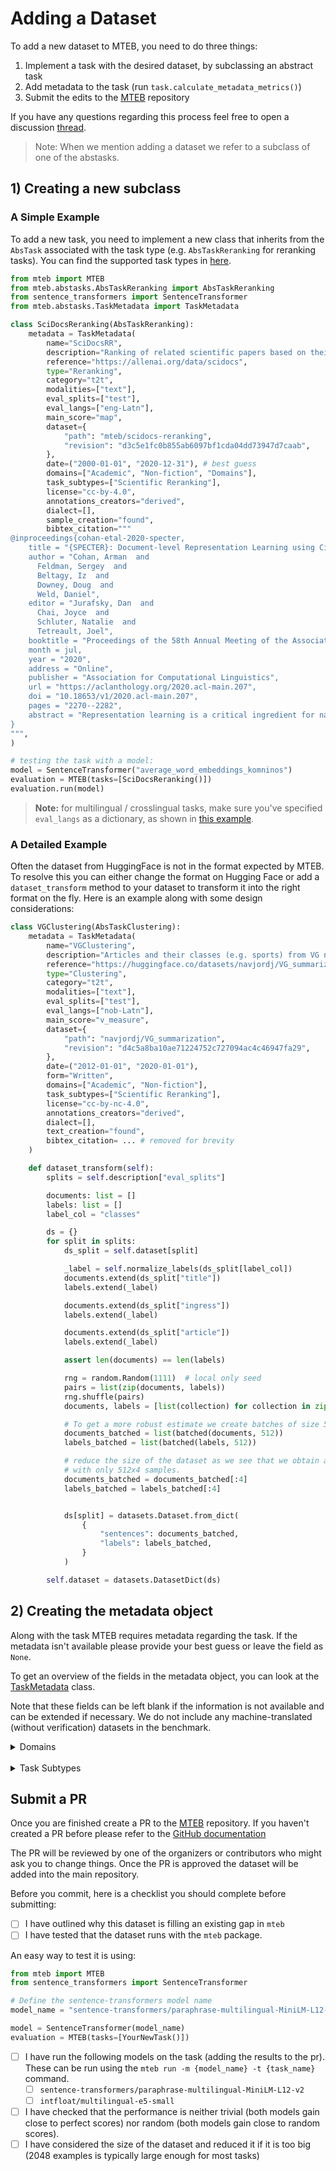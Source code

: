 
# Adding a Dataset

To add a new dataset to MTEB, you need to do three things:

1) Implement a task with the desired dataset, by subclassing an abstract task
2) Add metadata to the task (run `task.calculate_metadata_metrics()`)
3) Submit the edits to the [MTEB](https://github.com/embeddings-benchmark/mteb) repository

If you have any questions regarding this process feel free to open a discussion [thread](https://github.com/embeddings-benchmark/mteb/discussions).

> Note: When we mention adding a dataset we refer to a subclass of one of the abstasks.

## 1) Creating a new subclass

### A Simple Example

To add a new task, you need to implement a new class that inherits from the `AbsTask` associated with the task type (e.g. `AbsTaskReranking` for reranking tasks). You can find the supported task types in [here](https://github.com/embeddings-benchmark/mteb-draft/tree/main/mteb/abstasks).

```python
from mteb import MTEB
from mteb.abstasks.AbsTaskReranking import AbsTaskReranking
from sentence_transformers import SentenceTransformer
from mteb.abstasks.TaskMetadata import TaskMetadata

class SciDocsReranking(AbsTaskReranking):
    metadata = TaskMetadata(
        name="SciDocsRR",
        description="Ranking of related scientific papers based on their title.",
        reference="https://allenai.org/data/scidocs",
        type="Reranking",
        category="t2t",
        modalities=["text"],
        eval_splits=["test"],
        eval_langs=["eng-Latn"],
        main_score="map",
        dataset={
            "path": "mteb/scidocs-reranking",
            "revision": "d3c5e1fc0b855ab6097bf1cda04dd73947d7caab",
        },
        date=("2000-01-01", "2020-12-31"), # best guess
        domains=["Academic", "Non-fiction", "Domains"],
        task_subtypes=["Scientific Reranking"],
        license="cc-by-4.0",
        annotations_creators="derived",
        dialect=[],
        sample_creation="found",
        bibtex_citation="""
@inproceedings{cohan-etal-2020-specter,
    title = "{SPECTER}: Document-level Representation Learning using Citation-informed Transformers",
    author = "Cohan, Arman  and
      Feldman, Sergey  and
      Beltagy, Iz  and
      Downey, Doug  and
      Weld, Daniel",
    editor = "Jurafsky, Dan  and
      Chai, Joyce  and
      Schluter, Natalie  and
      Tetreault, Joel",
    booktitle = "Proceedings of the 58th Annual Meeting of the Association for Computational Linguistics",
    month = jul,
    year = "2020",
    address = "Online",
    publisher = "Association for Computational Linguistics",
    url = "https://aclanthology.org/2020.acl-main.207",
    doi = "10.18653/v1/2020.acl-main.207",
    pages = "2270--2282",
    abstract = "Representation learning is a critical ingredient for natural language processing systems. Recent Transformer language models like BERT learn powerful textual representations, but these models are targeted towards token- and sentence-level training objectives and do not leverage information on inter-document relatedness, which limits their document-level representation power. For applications on scientific documents, such as classification and recommendation, accurate embeddings of documents are a necessity. We propose SPECTER, a new method to generate document-level embedding of scientific papers based on pretraining a Transformer language model on a powerful signal of document-level relatedness: the citation graph. Unlike existing pretrained language models, Specter can be easily applied to downstream applications without task-specific fine-tuning. Additionally, to encourage further research on document-level models, we introduce SciDocs, a new evaluation benchmark consisting of seven document-level tasks ranging from citation prediction, to document classification and recommendation. We show that Specter outperforms a variety of competitive baselines on the benchmark.",
}
""",
)

# testing the task with a model:
model = SentenceTransformer("average_word_embeddings_komninos")
evaluation = MTEB(tasks=[SciDocsReranking()])
evaluation.run(model)
```

> **Note:** for multilingual / crosslingual tasks, make sure you've specified `eval_langs` as a dictionary, as shown in [this example](../mteb/tasks/Classification/multilingual/MTOPIntentClassification.py).



### A Detailed Example
Often the dataset from HuggingFace is not in the format expected by MTEB. To resolve this you can either change the format on Hugging Face or add a `dataset_transform` method to your dataset to transform it into the right format on the fly. Here is an example along with some design considerations:

```python
class VGClustering(AbsTaskClustering):
    metadata = TaskMetadata(
        name="VGClustering",
        description="Articles and their classes (e.g. sports) from VG news articles extracted from Norsk Aviskorpus.",
        reference="https://huggingface.co/datasets/navjordj/VG_summarization",
        type="Clustering",
        category="t2t",
        modalities=["text"],
        eval_splits=["test"],
        eval_langs=["nob-Latn"],
        main_score="v_measure",
        dataset={
            "path": "navjordj/VG_summarization",
            "revision": "d4c5a8ba10ae71224752c727094ac4c46947fa29",
        },
        date=("2012-01-01", "2020-01-01"),
        form="Written",
        domains=["Academic", "Non-fiction"],
        task_subtypes=["Scientific Reranking"],
        license="cc-by-nc-4.0",
        annotations_creators="derived",
        dialect=[],
        text_creation="found",
        bibtex_citation= ... # removed for brevity
    )

    def dataset_transform(self):
        splits = self.description["eval_splits"]

        documents: list = []
        labels: list = []
        label_col = "classes"

        ds = {}
        for split in splits:
            ds_split = self.dataset[split]

            _label = self.normalize_labels(ds_split[label_col])
            documents.extend(ds_split["title"])
            labels.extend(_label)

            documents.extend(ds_split["ingress"])
            labels.extend(_label)

            documents.extend(ds_split["article"])
            labels.extend(_label)

            assert len(documents) == len(labels)

            rng = random.Random(1111)  # local only seed
            pairs = list(zip(documents, labels))
            rng.shuffle(pairs)
            documents, labels = [list(collection) for collection in zip(*pairs)]

            # To get a more robust estimate we create batches of size 512, this decision can vary depending on dataset
            documents_batched = list(batched(documents, 512))
            labels_batched = list(batched(labels, 512))

            # reduce the size of the dataset as we see that we obtain a consistent scores (if we change the seed) even
            # with only 512x4 samples.
            documents_batched = documents_batched[:4]
            labels_batched = labels_batched[:4]


            ds[split] = datasets.Dataset.from_dict(
                {
                    "sentences": documents_batched,
                    "labels": labels_batched,
                }
            )

        self.dataset = datasets.DatasetDict(ds)
```



## 2) Creating the metadata object
Along with the task MTEB requires metadata regarding the task. If the metadata isn't available please provide your best guess or leave the field as `None`.

To get an overview of the fields in the metadata object, you can look at the [TaskMetadata](https://github.com/embeddings-benchmark/mteb/blob/main/mteb/abstasks/TaskMetadata.py) class.


Note that these fields can be left blank if the information is not available and can be extended if necessary. We do not include any machine-translated (without verification) datasets in the benchmark.

<details>
<summary>Domains</summary>
<br>

The domains follow the categories used in the [Universal Dependencies project](https://universaldependencies.org), though we updated them where deemed appropriate. These do not have to be mutually exclusive.

| **Domain**    | **Description**                                                  |
|---------------|------------------------------------------------------------------|
| Academic      | Academic writing                                                 |
| Religious     | Religious text e.g. bibles                                       |
| Blog          | [Blogpost, weblog etc.](https://en.wikipedia.org/wiki/Blog)      |
| Fiction       | Works of [fiction](https://en.wikipedia.org/wiki/Fiction)        |
| Government    | Governmental communication, websites or similar                  |
| Legal         | Legal documents, laws etc.                                       |
| Medical       | doctors notes, medical procedures or similar                     |
| News          | News articles, tabloids etc.                                     |
| Reviews       | Reviews e.g. user reviews of products                            |
| Non-fiction   | [non-fiction](https://en.wikipedia.org/wiki/Non-fiction) writing |
| Poetry        | Poems, Epics etc.                                                |
| Social        | social media content                                             |
| Spoken        | Spoken dialogues                                                 |
| Encyclopaedic | E.g. Wikipedias                                                  |
| Web           | Web content                                                      |


</details>


<br>
<details>
<summary>Task Subtypes</summary>
<br>

These domains subtypes were introduced in the [Scandinavian Embedding Benchmark](https://openreview.net/pdf/f5f1953a9c798ec61bb050e62bc7a94037fd4fab.pdf) and are intended to be extended as needed.



| Formalization           | Task                     | Description                                                                                                     |
|-------------------------|--------------------------|-----------------------------------------------------------------------------------------------------------------|
| **Retrieval**           |                          | Retrieval focuses on locating and providing relevant information or documents based on a query.                 |
|                         | Question answering       | Finding answers to queries in a dataset, focusing on exact answers or relevant passages.                        |
|                         | Article retrieval        | Identifying and retrieving full articles that are relevant to a given query.                                    |
| **Bitext Mining**       |                          | Bitext mining involves identifying parallel texts across languages or dialects for translation or analysis.     |
|                         | Dialect pairing          | Identifying pairs of text that are translations of each other across different dialects.                        |
| **Classification**      |                          | Classification is the process of categorizing text into predefined groups or classes based on their content.    |
|                         | Political                | Categorizing text according to political orientation or content.                                                |
|                         | Language Identification  | Determining the language in which a given piece of text is written.                                             |
|                         | Linguistic Acceptability | Assessing whether a sentence is grammatically correct according to linguistic norms.                            |
|                         | Sentiment/Hate Speech    | Detecting the sentiment of text or identifying hate speech within the content.                                  |
|                         | Dialog Systems           | Creating or evaluating systems capable of conversing with humans in a natural manner.                           |
| **Clustering**          |                          | Clustering involves grouping sets of texts together based on their similarity without pre-defined labels.       |
|                         | Thematic Clustering      | Grouping texts based on their thematic similarity without prior labeling.                                       |
| **Reranking**           |                          | Reranking adjusts the order of items in a list to improve relevance or accuracy according to specific criteria. |
| **Pair Classification** |                          | Pair classification assesses relationships between pairs of items, such as texts, to classify their connection. |
| **STS**                 |                          | Semantic Textual Similarity measures the degree of semantic equivalence between two pieces of text.             |


</details>



## Submit a PR

Once you are finished create a PR to the [MTEB](https://github.com/embeddings-benchmark/mteb) repository. If you haven't created a PR before please refer to the [GitHub documentation](https://docs.github.com/en/pull-requests/collaborating-with-pull-requests/)

The PR will be reviewed by one of the organizers or contributors who might ask you to change things. Once the PR is approved the dataset will be added into the main repository.


Before you commit, here is a checklist you should complete before submitting:

- [ ] I have outlined why this dataset is filling an existing gap in `mteb`
- [ ] I have tested that the dataset runs with the `mteb` package.

An easy way to test it is using:
```python
from mteb import MTEB
from sentence_transformers import SentenceTransformer

# Define the sentence-transformers model name
model_name = "sentence-transformers/paraphrase-multilingual-MiniLM-L12-v2"

model = SentenceTransformer(model_name)
evaluation = MTEB(tasks=[YourNewTask()])
```

- [ ] I have run the following models on the task (adding the results to the pr). These can be run using the `mteb run -m {model_name} -t {task_name}` command.
  - [ ] `sentence-transformers/paraphrase-multilingual-MiniLM-L12-v2`
  - [ ] `intfloat/multilingual-e5-small`
- [ ] I have checked that the performance is neither trivial (both models gain close to perfect scores) nor random (both models gain close to random scores).
- [ ] I have considered the size of the dataset and reduced it if it is too big (2048 examples is typically large enough for most tasks)
